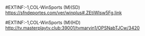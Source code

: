 #EXTINF:-1,COL-WinSports (M)(SD)
https://sfndeportes.com/ver/winplus#.ZEtiWIsw5Fg.link


#EXTINF:-1,COL-WinSports (M)(HD)
http://tv.masterplaytv.club:39001/tvmarvin1/OPSNabTJCw/3420
